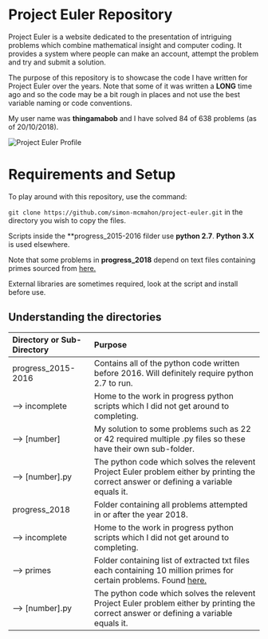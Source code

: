 # Project Euler Repository

Project Euler is a website dedicated to the presentation of intriguing problems which combine mathematical insight and computer coding. It provides a system where people can make an account, attempt the problem and try and submit a solution.

The purpose of this repository is to showcase the code I have written for Project Euler over the years. Note that some of it was written a **LONG** time ago and so the code may be a bit rough in places and not use the best variable naming or code conventions.

My user name was **thingamabob** and I have solved 84 of 638 problems (as of 20/10/2018).  

![Project Euler Profile](https://projecteuler.net/profile/thingamabob.png)

# Requirements and Setup

To play around with this repository, use the command:

`git clone https://github.com/simon-mcmahon/project-euler.git` in the directory you wish to copy the files.

Scripts inside the **progress_2015-2016 filder use **python 2.7**.  **Python 3.X** is used elsewhere.

Note that some problems in **progress_2018** depend on text files containing primes sourced from [here.](http://www.primos.mat.br/2T_en.html)

External libraries are sometimes required, look at the script and install before use.

## Understanding the directories

| Directory or Sub-Directory | Purpose |
| :--- | :--- |
|progress_2015-2016 | Contains all of the python code written before 2016. Will definitely require python 2.7 to run. |
|   ⟶ incomplete | Home to the work in progress python scripts which I did not get around to completing. |
|   ⟶ [number] | My solution to some problems such as 22 or 42 required multiple .py files so these have their own sub-folder.|
|   ⟶ [number].py | The python code which solves the relevent Project Euler problem either by printing the correct answer or defining a variable equals it. |
|progress_2018 | Folder containing all problems attempted in or after the year 2018. |
|   ⟶ incomplete | Home to the work in progress python scripts which I did not get around to completing. |
|   ⟶ primes | Folder containing list of extracted txt files each containing 10 million primes for certain problems. Found [here.](http://www.primos.mat.br/2T_en.html)  |
|   ⟶ [number].py | The python code which solves the relevent Project Euler problem either by printing the correct answer or defining a variable equals it. |
